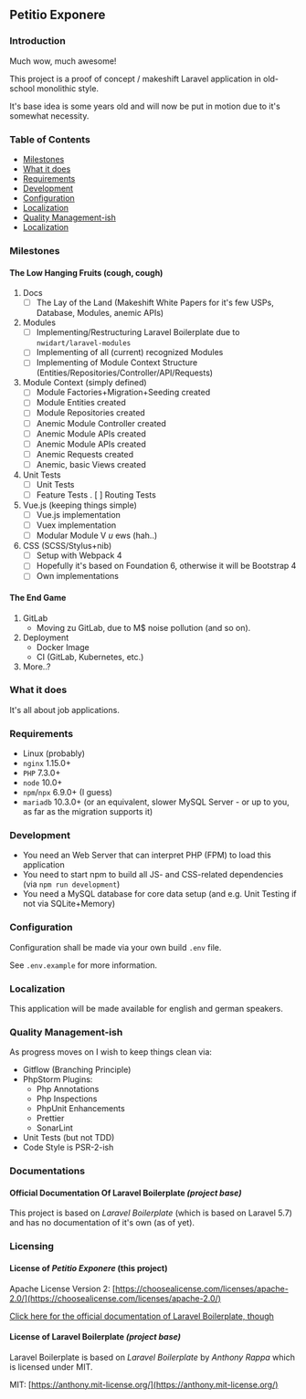 ## Petitio Exponere

### Introduction

Much wow, much awesome!

This project is a proof of concept / makeshift Laravel application in old-school monolithic style.

It's base idea is some years old and will now be put in motion due to it's somewhat necessity.

### Table of Contents

- [Milestones](#Milestones)
- [What it does](#What-it-does)
- [Requirements](#Requirements)
- [Development](#Development)
- [Configuration](#Configuration)
- [Localization](#Localization)
- [Quality Management-ish](#Quality-Management-ish)
- [Localization](#Localization)

### Milestones

#### The Low Hanging Fruits (cough, cough)

1. Docs
    - [ ] The Lay of the Land 
        (Makeshift White Papers for it's few USPs, Database, Modules, anemic APIs)
1. Modules
    - [ ] Implementing/Restructuring Laravel Boilerplate due to `nwidart/laravel-modules`
    - [ ] Implementing of all (current) recognized Modules
    - [ ] Implementing of Module Context Structure (Entities/Repositories/Controller/API/Requests)
1. Module Context (simply defined)
    - [ ] Module Factories+Migration+Seeding created
    - [ ] Module Entities created
    - [ ] Module Repositories created
    - [ ] Anemic Module Controller created
    - [ ] Anemic Module APIs created
    - [ ] Anemic Module APIs created
    - [ ] Anemic Requests created
    - [ ] Anemic, basic Views created
1. Unit Tests
    - [ ] Unit Tests
    - [ ] Feature Tests
    . [ ] Routing Tests 
1. Vue.js (keeping things simple)
    - [ ] Vue.js implementation
    - [ ] Vuex implementation
    - [ ] Modular Module V _u_ ews (hah..)
1.  CSS (SCSS/Stylus+nib)
    - [ ] Setup with Webpack 4
    - [ ] Hopefully it's based on Foundation 6, otherwise it will be Bootstrap 4
    - [ ] Own implementations
    
#### The End Game

1. GitLab
    - Moving zu GitLab, due to M$ noise pollution (and so on).
2. Deployment
    - Docker Image
    - CI (GitLab, Kubernetes, etc.)
3. More..?

### What it does

It's all about job applications.

### Requirements

- Linux (probably)
- `nginx` 1.15.0+
- `PHP` 7.3.0+
- `node` 10.0+
- `npm`/`npx` 6.9.0+ (I guess)
- `mariadb` 10.3.0+ (or an equivalent, slower MySQL Server - or up to you, as far as the migration supports it)

### Development

- You need an Web Server that can interpret PHP (FPM) to load this application
- You need to start npm to build all JS- and CSS-related dependencies (via `npm run development`)
- You need a MySQL database for core data setup (and e.g. Unit Testing if not via SQLite+Memory)

### Configuration

Configuration shall be made via your own build `.env` file.

See `.env.example` for more information.

### Localization

This application will be made available for english and german speakers. 

### Quality Management-ish

As progress moves on I wish to keep things clean via:

- Gitflow (Branching Principle)
- PhpStorm Plugins:
    - Php Annotations
    - Php Inspections
    - PhpUnit Enhancements
    - Prettier
    - SonarLint
- Unit Tests (but not TDD)
- Code Style is PSR-2-ish

### Documentations

#### Official Documentation Of Laravel Boilerplate _(project base)_

This project is based on _Laravel Boilerplate_ (which is based on Laravel 5.7) and has no documentation of it's own (as of yet).

### Licensing

#### License of _Petitio Exponere_ (this project)

Apache License Version 2: [https://choosealicense.com/licenses/apache-2.0/](https://choosealicense.com/licenses/apache-2.0/)

[Click here for the official documentation of Laravel Boilerplate, though](http://laravel-boilerplate.com)

#### License of Laravel Boilerplate _(project base)_

Laravel Boilerplate is based on _Laravel Boilerplate_ by _Anthony Rappa_ which is licensed under MIT.

MIT: [https://anthony.mit-license.org/](https://anthony.mit-license.org/)
